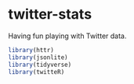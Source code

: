 
<!-- README.md is generated from README.Rmd. Please edit that file -->

# twitter-stats

<!-- badges: start -->
<!-- badges: end -->

Having fun playing with Twitter data.

``` r
library(httr)
library(jsonlite)
library(tidyverse)
library(twitteR)
```
